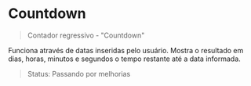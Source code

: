 # Countdown

> Contador regressivo - "Countdown"

 Funciona através de datas inseridas pelo usuário.
 Mostra o resultado em dias, horas, minutos e segundos o tempo restante até a data informada.
 
 > Status: Passando por melhorias
